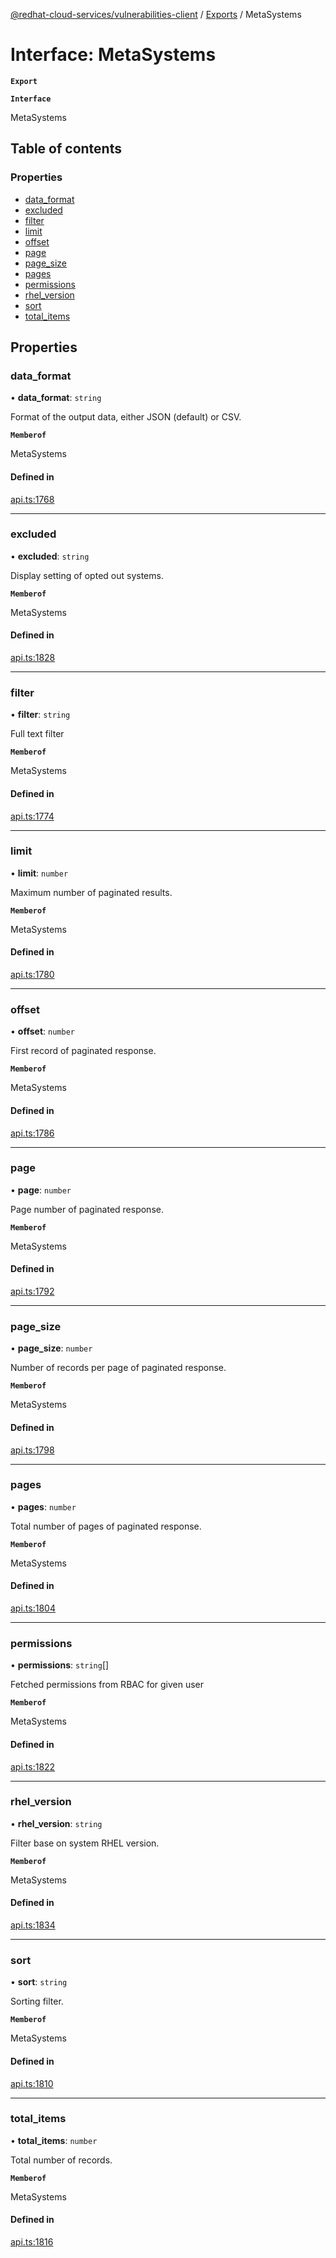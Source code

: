 [@redhat-cloud-services/vulnerabilities-client](../README.md) / [Exports](../modules.md) / MetaSystems

# Interface: MetaSystems

**`Export`**

**`Interface`**

MetaSystems

## Table of contents

### Properties

- [data\_format](MetaSystems.md#data_format)
- [excluded](MetaSystems.md#excluded)
- [filter](MetaSystems.md#filter)
- [limit](MetaSystems.md#limit)
- [offset](MetaSystems.md#offset)
- [page](MetaSystems.md#page)
- [page\_size](MetaSystems.md#page_size)
- [pages](MetaSystems.md#pages)
- [permissions](MetaSystems.md#permissions)
- [rhel\_version](MetaSystems.md#rhel_version)
- [sort](MetaSystems.md#sort)
- [total\_items](MetaSystems.md#total_items)

## Properties

### data\_format

• **data\_format**: `string`

Format of the output data, either JSON (default) or CSV.

**`Memberof`**

MetaSystems

#### Defined in

[api.ts:1768](https://github.com/RedHatInsights/javascript-clients/blob/master/packages/vulnerabilities/git-api/api.ts#L1768)

___

### excluded

• **excluded**: `string`

Display setting of opted out systems.

**`Memberof`**

MetaSystems

#### Defined in

[api.ts:1828](https://github.com/RedHatInsights/javascript-clients/blob/master/packages/vulnerabilities/git-api/api.ts#L1828)

___

### filter

• **filter**: `string`

Full text filter

**`Memberof`**

MetaSystems

#### Defined in

[api.ts:1774](https://github.com/RedHatInsights/javascript-clients/blob/master/packages/vulnerabilities/git-api/api.ts#L1774)

___

### limit

• **limit**: `number`

Maximum number of paginated results.

**`Memberof`**

MetaSystems

#### Defined in

[api.ts:1780](https://github.com/RedHatInsights/javascript-clients/blob/master/packages/vulnerabilities/git-api/api.ts#L1780)

___

### offset

• **offset**: `number`

First record of paginated response.

**`Memberof`**

MetaSystems

#### Defined in

[api.ts:1786](https://github.com/RedHatInsights/javascript-clients/blob/master/packages/vulnerabilities/git-api/api.ts#L1786)

___

### page

• **page**: `number`

Page number of paginated response.

**`Memberof`**

MetaSystems

#### Defined in

[api.ts:1792](https://github.com/RedHatInsights/javascript-clients/blob/master/packages/vulnerabilities/git-api/api.ts#L1792)

___

### page\_size

• **page\_size**: `number`

Number of records per page of paginated response.

**`Memberof`**

MetaSystems

#### Defined in

[api.ts:1798](https://github.com/RedHatInsights/javascript-clients/blob/master/packages/vulnerabilities/git-api/api.ts#L1798)

___

### pages

• **pages**: `number`

Total number of pages of paginated response.

**`Memberof`**

MetaSystems

#### Defined in

[api.ts:1804](https://github.com/RedHatInsights/javascript-clients/blob/master/packages/vulnerabilities/git-api/api.ts#L1804)

___

### permissions

• **permissions**: `string`[]

Fetched permissions from RBAC for given user

**`Memberof`**

MetaSystems

#### Defined in

[api.ts:1822](https://github.com/RedHatInsights/javascript-clients/blob/master/packages/vulnerabilities/git-api/api.ts#L1822)

___

### rhel\_version

• **rhel\_version**: `string`

Filter base on system RHEL version.

**`Memberof`**

MetaSystems

#### Defined in

[api.ts:1834](https://github.com/RedHatInsights/javascript-clients/blob/master/packages/vulnerabilities/git-api/api.ts#L1834)

___

### sort

• **sort**: `string`

Sorting filter.

**`Memberof`**

MetaSystems

#### Defined in

[api.ts:1810](https://github.com/RedHatInsights/javascript-clients/blob/master/packages/vulnerabilities/git-api/api.ts#L1810)

___

### total\_items

• **total\_items**: `number`

Total number of records.

**`Memberof`**

MetaSystems

#### Defined in

[api.ts:1816](https://github.com/RedHatInsights/javascript-clients/blob/master/packages/vulnerabilities/git-api/api.ts#L1816)
